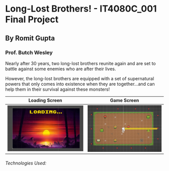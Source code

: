# Long-Lost Brothers! - IT4080C_001 Final Project
## By Romit Gupta
### Prof. Butch Wesley


Nearly after 30 years, two long-lost brothers reunite again and are set to battle against some enemies who are after their lives. 

However, the long-lost brothers are equipped with a set of supernatural powers that only comes into existence when they are together…and can help them in their survival against these monsters!

Loading Screen             |  Game Screen
:-------------------------:|:-------------------------:
![My_Image](loading_screen.PNG)  |  ![My_Image](game_screen.PNG)


###### Technologies Used:

